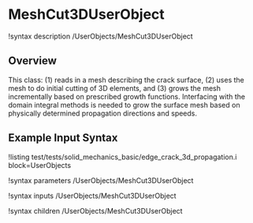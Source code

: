 # MeshCut3DUserObject

!syntax description /UserObjects/MeshCut3DUserObject

## Overview

This class: (1) reads in a mesh describing the crack surface, (2) uses the mesh to do initial cutting of 3D elements, and (3) grows the mesh incrementally based on prescribed growth functions. Interfacing with the domain integral methods is needed to grow the surface mesh based on physically determined propagation directions and speeds.

## Example Input Syntax

!listing test/tests/solid_mechanics_basic/edge_crack_3d_propagation.i block=UserObjects

!syntax parameters /UserObjects/MeshCut3DUserObject

!syntax inputs /UserObjects/MeshCut3DUserObject

!syntax children /UserObjects/MeshCut3DUserObject
